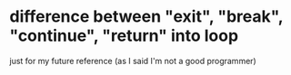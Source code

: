 # difference between "exit", "break", "continue", "return" into loop

just for my future reference (as I said I'm not a good programmer)
